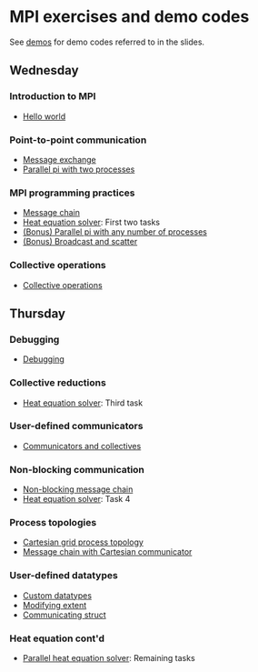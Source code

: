 # MPI exercises and demo codes

See [demos](demos/) for demo codes referred to in the slides.

## Wednesday

### Introduction to MPI

 - [Hello world](hello-world/)

### Point-to-point communication

 - [Message exchange](message-exchange/)
 - [Parallel pi with two processes](parallel-pi-two-procs/)

### MPI programming practices

 - [Message chain](message-chain/)
 - [Heat equation solver](heat-equation/): First two tasks
 - [(Bonus) Parallel pi with any number of processes](parallel-pi-general/)
 - [(Bonus) Broadcast and scatter](broadcast-scatter/)

### Collective operations

 - [Collective operations](collectives/)


## Thursday

### Debugging

  - [Debugging](debugging/)

### Collective reductions

 - [Heat equation solver](heat-equation/): Third task


### User-defined communicators

  - [Communicators and collectives](communicator/)

### Non-blocking communication

 - [Non-blocking message chain](message-chain-non-blocking/)
 - [Heat equation solver](heat-equation/): Task 4

### Process topologies

 - [Cartesian grid process topology](cartesian-grid/)
 - [Message chain with Cartesian communicator](message-chain-cartesian/)

### User-defined datatypes

 - [Custom datatypes](datatypes/)
 - [Modifying extent](datatypes-extent/)
 - [Communicating struct](datatypes-struct/)

### Heat equation cont'd

  - [Parallel heat equation solver](heat-equation/): Remaining tasks

